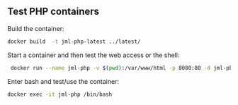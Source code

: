 ## Test PHP containers

Build the container:
```bash
docker build  -t jml-php-latest ../latest/
```

Start a container and then test the web access or the shell:
```bash
 docker run --name jml-php -v $(pwd):/var/www/html -p 8080:80 -d jml-php-latest
 ```

Enter bash and test/use the container:
```bash
docker exec -it jml-php /bin/bash
```
